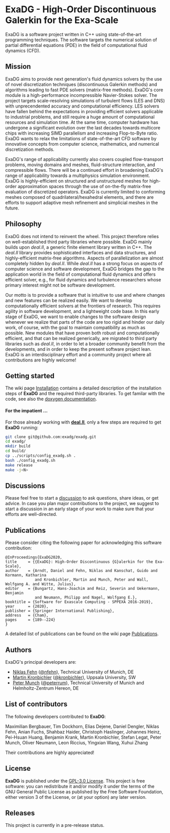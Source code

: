 # ExaDG - High-Order Discontinuous Galerkin for the Exa-Scale
ExaDG is a software project written in C++ using state-of-the-art programming techniques. The software targets the numerical solution of partial differential equations (PDE) in the field of computational fluid dynamics (CFD).

## Mission

ExaDG aims to provide next generation's fluid dynamics solvers by the use of novel discretization techniques (discontinuous Galerkin methods) and algorithms leading to fast PDE solvers (matrix-free methods). ExaDG's core module is a high-performance incompressible Navier-Stokes solver. The project targets scale-resolving simulations of turbulent flows (LES and DNS) with unprecendented accuracy and computational efficiency. LES solvers have fallen behind the expectations in providing efficient solvers applicable to industrial problems, and still require a huge amount of computational resources and simulation time. At the same time, computer hardware has undergone a significant evolution over the last decades towards multicore chips with increasing SIMD parallelism and increasing Flop-to-Byte ratio. ExaDG wants to relax the limitations of state-of-the-art CFD software by innovative concepts from computer science, mathematics, and numerical discretization methods.

ExaDG's range of applicability currently also covers coupled flow-transport problems, moving domains and meshes, fluid-structure interaction, and compressible flows. There will be a continued effort in broadening ExaDG's range of applicability towards a multiphysics simulation environment. ExaDG is highly-efficient on structured and unstructured meshes for high-order approximation spaces through the use of on-the-fly matrix-free evaluation of discretized operators. ExaDG is currently limited to conforming meshes composed of quadrilateral/hexahedral elements, and there are efforts to support adaptive mesh refinement and simplicial meshes in the future.

## Philosophy

ExaDG does not intend to reinvent the wheel. This project therefore relies on well-established third party libraries where possible. ExaDG mainly builds upon *deal.II*, a generic finite element library written in C++. The *deal.II* library provides sophisticated interfaces and data structures, and highly-efficient matrix-free algorithms. Aspects of parallelization are almost completely hidden by *deal.II*. While *deal.II* has a strong focus on aspects of computer science and software development, ExaDG bridges the gap to the application world in the field of computational fluid dynamics and offers efficient solver, e.g., for fluid dynamics and turbulence researchers whose primary interest might not be software development.

Our motto is to provide a software that is intuitive to use and where changes and new features can be realized easily. We want to develop computationally efficient solvers at the frontiers of research. This requires agility in software development, and a lightweight code base. In this early stage of ExaDG, we want to enable changes to the software design whenever we realize that parts of the code are too rigid and hinder our daily work, of course, with the goal to maintain compatibility as much as possible. New modules that have proven both robust and computationally efficient, and that can be realized generically, are migrated to third party libraries such as *deal.II*, in order to let a broader community benefit from the developments, and in order to keep the present software project lean. ExaDG is an interdisciplinary effort and a community project where all contributions are highly welcome!

## Getting started

The wiki page [Installation](https://github.com/exadg/exadg/wiki/Installation) contains a detailed description of the installation steps of **ExaDG** and the required third-party libraries. To get familar with the code, see also the [doxygen documentation](https://exadg.github.io/exadg/index.html).

#### For the impatient ...

For those already working with [**deal.II**](https://github.com/dealii), only a few steps are required to get **ExaDG** running:

```bash
git clone git@github.com:exadg/exadg.git
cd exadg/
mkdir build
cd build/
cp ../scripts/config_exadg.sh .
bash ./config_exadg.sh
make release
make -j<N>
```

## Discussions

Please feel free to start a [discussion](https://github.com/exadg/exadg/discussions) to ask questions, share ideas, or get advice. In case you plan major contributions to the project, we suggest to start a discussion in an early stage of your work to make sure that your efforts are well-directed.

## Publications

Please consider citing the following paper for acknowledging this software contribution:

```
@InProceedings{ExaDG2020,
title     = {{ExaDG}: High-Order Discontinuous {G}alerkin for the Exa-Scale},
author    = {Arndt, Daniel and Fehn, Niklas and Kanschat, Guido and Kormann, Katharina 
             and Kronbichler, Martin and Munch, Peter and Wall, Wolfgang A. and Witte, Julius},
editor    = {Bungartz, Hans-Joachim and Reiz, Severin and Uekermann, Benjamin 
             and Neumann, Philipp and Nagel, Wolfgang E.},
booktitle = {Software for Exascale Computing - SPPEXA 2016-2019},
year      = {2020},
publisher = {Springer International Publishing},
address   = {Cham},
pages     = {189--224}
}
```
A detailed list of publications can be found on the wiki page [Publications](https://github.com/exadg/exadg/wiki/Publications).

## Authors

ExaDG's principal developers are:

- [Niklas Fehn](https://www.lnm.mw.tum.de/staff/niklas-fehn/) ([@nfehn](https://github.com/nfehn)), Technical University of Munich, DE
- [Martin Kronbichler](https://www.lnm.mw.tum.de/staff/martin-kronbichler/) ([@kronbichler](https://github.com/kronbichler)), Uppsala University, SW
- [Peter Munch](https://www.lnm.mw.tum.de/staff/peter-muench/) ([@peterrum](https://github.com/peterrum)), Technical University of Munich and Helmholtz-Zentrum Hereon, DE

## List of contributors

The following developers contributed to **ExaDG**:

Maximilian Bergbauer, Tim Dockhorn, Elias Dejene, Daniel Dengler, Niklas Fehn, Anian Fuchs, Shahbaz Haider, Christoph Haslinger, Johannes Heinz, Pei-Hsuan Huang, Benjamin Krank, Martin Kronbichler, Stefan Legat, Peter Munch, Oliver Neumann, Leon Riccius, Yingxian Wang, Xuhui Zhang

Their contributions are highly appreciated!

## License

**ExaDG** is published under the [GPL-3.0 License](LICENSE). This project is free software: you can redistribute it and/or modify it under the terms of the GNU General Public License as published by the Free Software Foundation, either version 3 of the License, or (at your option) any later version.

## Releases

This project is currently in a pre-release status.
